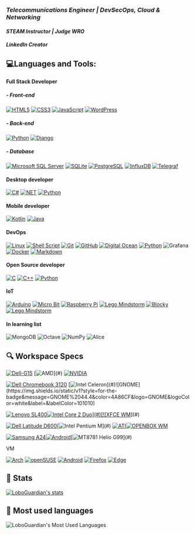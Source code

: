 <!--### 👋 Hi there, I'm Rafael also know as loboguardian 🐺
 <p align="center"><a href="#"><img src="#" height="100%" width="100%" /></a></p> -->
### *Telecommunications Engineer | DevSecOps, Cloud & Networking* 
#### *STEAM Instructor | Judge WRO*
#### *LinkedIn Creator* 

<!-- #### Mobile developer | UI/UX Designer* -->
<!-- #### *AI Specialist | Data Scientist | -->



## 💻Languages and Tools:
#### Full Stack Developer
##### - Front-end
[![HTML5](https://img.shields.io/badge/html5-%23E34F26.svg?style=for-the-badge&logo=html5&logoColor=white&labelColor=101010)](https://html.spec.whatwg.org/) [![CSS3](https://img.shields.io/badge/css3-%231572B6.svg?style=for-the-badge&logo=css3&logoColor=white&labelColor=101010)](https://www.w3.org/TR/CSS/#css) [![JavaScript](https://img.shields.io/badge/JavaScript-F7DF1E?style=for-the-badge&logo=javascript&logoColor=white&labelColor=101010)](https://developer.mozilla.org/en-US/docs/Web/JavaScript) [![WordPress](https://img.shields.io/badge/WordPress-%23117AC9.svg?style=for-the-badge&logo=WordPress&logoColor=white&labelColor=101010)]()
##### - Back-end
[![Python](https://img.shields.io/badge/Python-yellow?style=for-the-badge&logo=python&logoColor=white&labelColor=101010)](https://www.python.org) [![Django](https://img.shields.io/badge/django-%23092E20.svg?style=for-the-badge&logo=django&logoColor=white&labelColor=101010)](https://www.djangoproject.com/)

##### - Database

[![Microsoft SQL Server](https://img.shields.io/badge/Microsoft%20SQL%20Server-CC2927?style=for-the-badge&logo=microsoft%20sql%20server&logoColor=white&labelColor=101010)](#) [![SQLite](https://img.shields.io/badge/SQLite-07405E?style=for-the-badge&logo=sqlite&logoColor=white&labelColor=101010)](#) [![PostgreSQL](https://img.shields.io/badge/PostgreSQL-316192?style=for-the-badge&logo=postgresql&logoColor=white&labelColor=101010)](#) [![InfluxDB](https://img.shields.io/badge/InfluxDB-22ADF6?style=for-the-badge&logo=InfluxDB&logoColor=white&labelColor=101010)](#) [![Telegraf](https://img.shields.io/badge/Telegraf-E6007A?style=for-the-badge&logo=InfluxDB&logoColor=white&labelColor=101010)](#) 


#### Desktop developer
[![C#](https://img.shields.io/badge/c%23-%23239120.svg?style=for-the-badge&logo=c-sharp&logoColor=white&labelColor=101010)](https://www.w3schools.com/cs/) [![NET](https://img.shields.io/badge/.NET-5C2D91?style=for-the-badge&logo=.net&logoColor=white&labelColor=101010)](https://dotnet.microsoft.com/en-us/) [![Python](https://img.shields.io/badge/Python-yellow?style=for-the-badge&logo=python&logoColor=white&labelColor=101010)](https://www.python.org)

#### Mobile developer
[![Kotlin](https://img.shields.io/badge/Kotlin-0095D5?&style=for-the-badge&logo=kotlin&logoColor=white&labelColor=101010)](https://kotlinlang.org/) [![Java](https://img.shields.io/badge/Java-ED8B00?style=for-the-badge&logo=openjdk&logoColor=white&labelColor=101010)](https://kotlinlang.org/)

#### DevOps
[![Linux](https://img.shields.io/badge/Linux-FCC624?style=for-the-badge&logo=linux&logoColor=white&labelColor=101010)](https://www.linux.org/) [![Shell Script](https://img.shields.io/badge/shell_script-%23121011.svg?style=for-the-badge&logo=gnu-bash&logoColor=white&labelColor=101010)](https://www.gnu.org/software/bash/) [![Git](https://img.shields.io/badge/GIT-E44C30?style=for-the-badge&logo=git&logoColor=white&labelColor=101010)](#) [![GitHub](https://img.shields.io/badge/github-%23121011.svg?style=for-the-badge&logo=github&logoColor=white&labelColor=101010)](#) [![Digital Ocean](https://img.shields.io/badge/Digital_Ocean-0080FF?style=for-the-badge&logo=DigitalOcean&logoColor=white&labelColor=101010)](#) [![Python](https://img.shields.io/badge/Python-yellow?style=for-the-badge&logo=python&logoColor=white&labelColor=101010)](https://www.python.org) ![Grafana](https://img.shields.io/badge/grafana-%23F46800.svg?style=for-the-badge&logo=grafana&logoColor=white&labelColor=101010) [![Docker](https://img.shields.io/badge/docker-%230db7ed.svg?style=for-the-badge&logo=docker&logoColor=white&labelColor=101010)](https://www.docker.com/) [![Markdown](https://img.shields.io/badge/Markdown-000000?style=for-the-badge&logo=markdown&logoColor=white&labelColor=101010)](#Markdown/)

#### Open Source developer

[![C](https://img.shields.io/badge/C-00599C?style=for-the-badge&logo=c-sharp&logoColor=white&labelColor=101010)](https://www.w3schools.com/c/) [![C++](https://img.shields.io/badge/C%2B%2B-00599C?style=for-the-badge&logo=c-sharp&logoColor=white&labelColor=101010)](https://www.w3schools.com/cpp/) [![Python](https://img.shields.io/badge/Python-yellow?style=for-the-badge&logo=python&logoColor=white&labelColor=101010)](https://www.python.org)
#### IoT
[![Arduino](https://img.shields.io/badge/-Arduino-00979D?style=for-the-badge&logo=Arduino&logoColor=white&labelColor=101010)](https://www.arduino.cc/) [![Micro Bit](https://img.shields.io/badge/micro:bit-00ED00?style=for-the-badge&logo=micro:bit&logoColor=white&labelColor=101010)](#) [![Raspberry Pi](https://img.shields.io/badge/Raspberry%20Pi-A22846?style=for-the-badge&logo=Raspberry%20Pi&logoColor=white&labelColor=101010)](#) [![Lego Mindstorm](https://img.shields.io/badge/Lego%20Mindstorm-FCC624?style=for-the-badge&logoColor=white&labelColor=101010)](#) [![Blocky](https://img.shields.io/badge/Blocky-FCC624?style=for-the-badge&logoColor=white&labelColor=101010)](#) [![Lego Mindstorm](https://img.shields.io/badge/Tinkercad-FCC624?style=for-the-badge&logoColor=white&labelColor=101010)](#)


#### In learning list

![MongoDB](https://img.shields.io/badge/MongoDB-%234ea94b.svg?style=for-the-badge&logo=mongodb&logoColor=white&labelColor=101010) ![Octave](https://img.shields.io/badge/OCTAVE-darkblue?style=for-the-badge&logo=octave&logoColor=fcd683) ![NumPy](https://img.shields.io/badge/numpy-%23013243.svg?style=for-the-badge&logo=numpy&logoColor=white) ![Alice](https://img.shields.io/badge/Alice-%23013243.svg?style=for-the-badge&logoColor=white)

<!--
## 📌 Arrange a meeting
[![LinkedIn](https://img.shields.io/badge/linkedin-%230077B5.svg?style=for-the-badge&logo=linkedin&logoColor=white&labelColor=101010)](https://www.linkedin.com/in/gonzalezrbx/)
-->
## 🔍 Workspace Specs

[![Dell-G15](https://img.shields.io/badge/Dell_G15_5515-%230079d5.svg?style=for-the-badge&logo=Windows%2011&logoColor=white&labelColor=101010)](#) [![AMD](https://img.shields.io/badge/AMD-Ryzen™_5_5600H_with_Radeon™_Graphics_(4.2%20GHz)-ED1C24?style=for-the-badge&logo=amd&logoColor=white&labelColor=101010)](#) [![NVIDIA](https://img.shields.io/badge/NVIDIA-GeForce_RTX_3050_Laptop_GPU_(4Gb)-76B900?style=for-the-badge&logo=nvidia&&logoColor=white&labelColor=101010)](#)

[![Dell Chromebook 3120](https://img.shields.io/badge/Dell%20Chromebook%2011%203120-35BF5C?style=for-the-badge&logo=Manjaro&logoColor=white&labelColor=101010)](#) 
[![Intel Celeron](https://img.shields.io/badge/Intel-Celeron_N2840_(2.6%20GHz)-0071C5?style=for-the-badge&logo=intel&logoColor=white&labelColor=101010)](#)![GNOME](https://img.shields.io/static/v1?style=for-the-badge&message=GNOME%2044.4&color=4A86CF&logo=GNOME&logoColor=white&label=&labelColor=101010)

[![Lenovo SL400](https://img.shields.io/badge/Lenovo%20ThinkPad%20SL400%20(2743A65)-294172?style=for-the-badge&logo=fedora&logoColor=white&labelColor=101010)](#)[![Intel Core 2 Duo](https://img.shields.io/badge/Intel-Core_2_Duo_T6570_(2.1GHz)-0071C5?style=for-the-badge&logo=intel&logoColor=white&labelColor=101010)](#)[![XFCE WM](https://img.shields.io/badge/Xfce_4.18-06a2d2.svg?style=for-the-badge&logo=Xfce&logoColor=white&labelColor=101010)](#)

[![Dell Latitude D600](https://img.shields.io/badge/Dell%20Latitude%20D600%20(i686)-FCC624?style=for-the-badge&logo=linux&logoColor=white&labelColor=101010)](#)[![Intel Pentium M](https://img.shields.io/badge/Intel-Pentium%20M_(1.40GHz)-0071C5?style=for-the-badge&logo=intel&logoColor=white&labelColor=101010)](#) [![ATI](https://img.shields.io/badge/ATI_Mobility-RADEON_9000_(32Mb)-ED1C24?style=for-the-badge&logo=amd&&logoColor=white&labelColor=101010)](#)[![OPENBOX WM](https://img.shields.io/badge/OpenBox_3.6.1-121011.svg?style=for-the-badge&logo=gnu-bash&logoColor=101010&labelColor=white)](#)

[![Samsung A24](https://img.shields.io/badge/Samsung_A24-1428A0.svg?style=for-the-badge&logo=Samsung&logoColor=white&labelColor=101010)](https://www.gsmarena.com/samsung_galaxy_a24_4g-12176.php)[![Android](https://img.shields.io/badge/Android_13_One_UI_5.1-3DDC84?style=for-the-badge&logo=android&logoColor=white&labelColor=101010)](#)[![MT8781 Helio G99](https://img.shields.io/badge/MT8781_Helio_G99_(Octa_core%202.20%20Ghz)_[Mali_G57_MC2]-EC9430.svg?style=for-the-badge&logo=MediaTek&logoColor=white&labelColor=101010)](#)

VM

[![Arch](https://img.shields.io/badge/Arch%20Linux-1793D1?logo=arch-linux&logoColor=fff&style=for-the-badge&logoColor=white&labelColor=101010)](https://archlinux.org/)
[![openSUSE](https://img.shields.io/badge/openSUSE-%2364B345?style=for-the-badge&logo=openSUSE&logoColor=white&labelColor=101010)](opensuse.org/)
[![Android](https://img.shields.io/badge/Android-3DDC84?style=for-the-badge&logo=android&logoColor=white&labelColor=101010)](https://www.android.com/)
[![Firefox](https://img.shields.io/badge/Firefox-FF7139?style=for-the-badge&logo=Firefox-Browser&logoColor=white&labelColor=101010)](https://www.mozilla.org/en-US/firefox/new/?redirect_source=firefox-com) [![Edge](https://img.shields.io/badge/Edge-0078D7?style=for-the-badge&logo=Microsoft-edge&logoColor=white&labelColor=101010)](https://www.google.com/url?sa=t&rct=j&q=&esrc=s&source=web&cd=&cad=rja&uact=8&ved=2ahUKEwiPuqK0xJP_AhWJpYQIHYqlB44QFnoECAkQAQ&url=https%3A%2F%2Fwww.microsoft.com%2Fedge%2Fdownload&usg=AOvVaw10jbjeqGp6-BwezjV70LDR)

## 🧮 Stats 
[![LoboGuardian's stats](https://github-readme-stats.vercel.app/api?username=loboguardian&show_icons=true&theme=react)](https://github.com/loboguardian/github-readme-stats)

## 📝 Most used languages
![LoboGuardian's Most Used Languages](https://github-readme-stats.vercel.app/api/top-langs/?username=loboguardian&theme=react&layout=compact&hide=)

<!--
## Community
[![Community](https://img.shields.io/badge/-Community-gray?style=for-the-badge&logoColor=white&labelColor=101010)](community.md)

![GitHub followers](https://img.shields.io/github/followers/loboguardian?color=777777&logo=github&logoColor=white&labelColor=101010&style=for-the-badge) ![GitHub User's stars](https://img.shields.io/github/stars/loboguardian?color=777777&logo=github&logoColor=white&labelColor=101010&style=for-the-badge)-->

<!-- 
## Community

#### Huawei
![Huawei](https://forum.huawei.com/enterprise/es/huawei/static/image/logo_enterprise_en.png?20210824)

#### Mozilla Developer
![DevelopersforFirefox](https://process.fs.teachablecdn.com/ADNupMnWyR7kCWRvm76Laz/resize=height:120/https://www.filepicker.io/api/file/5q5ZrzfyTl66MszmWfUu) ![DevelopersforFirefox](Developers_For_Firefox_Dark.png)
#### Red Hat

#### Linux

#### Fedora

#### Arch -->

